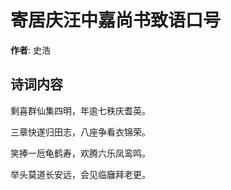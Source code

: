 # 寄居庆汪中嘉尚书致语口号

**作者**: 史浩

## 诗词内容

剩喜群仙集四明，年逾七秩庆耆英。

三章快遂归田志，八座争看衣锦荣。

笑捧一卮龟鹤寿，欢腾六乐凤鸾鸣。

举头莫道长安远，会见临廱拜老更。

